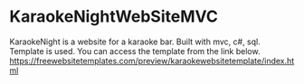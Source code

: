 # KaraokeNightWebSiteMVC
KaraokeNight is a website for a karaoke bar. Built with mvc, c#, sql.
Template is used. You can access the template from the link below.
https://freewebsitetemplates.com/preview/karaokewebsitetemplate/index.html
